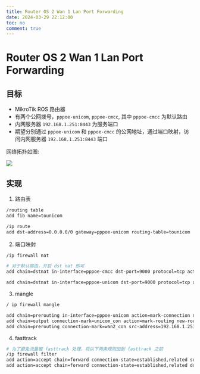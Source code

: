 ```yaml
---
title: Router OS 2 Wan 1 Lan Port Forwarding
date: 2024-03-29 22:12:00
toc: no
comment: true
---
```


# Router OS 2 Wan 1 Lan Port Forwarding

## 目标
- MikroTik ROS 路由器
- 有两个公网拨号，`pppoe-unicom`, `pppoe-cmcc`, 其中 `pppoe-cmcc` 为默认路由
- 内网服务器 `192.168.1.251:8443` 为服务端口
- 期望分别通过 `pppoe-unicom` 和 `pppoe-cmcc` 的公网地址，通过端口映射，访问内网服务器 `192.168.1.251:8443` 端口

网络拓扑如图:

![](https://files.imtxc.com/blogfiles/two-wan-one-lan-portforwarding.svg)

## 实现
1. 路由表
```bash
/routing table
add fib name=tounicom

/ip route
add dst-address=0.0.0.0/0 gateway=pppoe-unicom routing-table=tounicom
```
2. 端口映射
```bash
/ip firewall nat

# 对于默认路由，开启 dst nat 即可
add chain=dstnat in-interface=pppoe-cmcc dst-port=9000 protocol=tcp action=dst-nat to-addresses=192.168.1.8 to-ports=8443

add chain=dstnat in-interface=pppoe-unicom dst-port=9000 protocol=tcp action=dst-nat to-addresses=192.168.1.8 to-ports=8443
```
3. mangle
```bash
/ ip firewall mangle

add chain=prerouting in-interface=pppoe-unicom action=mark-connection new-connection-mark=unicom_con
add chain=output connection-mark=unicom_con action=mark-routing new-routing-mark=tounicom
add chain=prerouting connection-mark=wan2_con src-address=192.168.1.251/32 action=mark-routing new-routing-mark=tounicom
```
4. fasttrack
```bash
# 为了避免流量被 fasttrack 处理，将以下两条规则加到 fasttrack 之前
/ip firewall filter
add action=accept chain=forward connection-state=established,related src-address=192.168.1.251
add action=accept chain=forward connection-state=established,related dst-address=192.168.1.251
```

